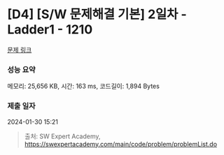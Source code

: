 # [D4] [S/W 문제해결 기본] 2일차 - Ladder1 - 1210 

[문제 링크](https://swexpertacademy.com/main/code/problem/problemDetail.do?contestProbId=AV14ABYKADACFAYh) 

### 성능 요약

메모리: 25,656 KB, 시간: 163 ms, 코드길이: 1,894 Bytes

### 제출 일자

2024-01-30 15:21



> 출처: SW Expert Academy, https://swexpertacademy.com/main/code/problem/problemList.do